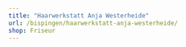 ```yaml
---
title: "Haarwerkstatt Anja Westerheide"
url: /bispingen/haarwerkstatt-anja-westerheide/
shop: Friseur
---
```

